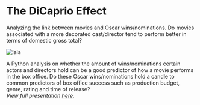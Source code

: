 # The DiCaprio Effect
Analyzing the link between movies and Oscar wins/nominations. Do movies associated with a more decorated cast/director tend to perform better in terms of domestic gross total?    


![lala](https://github.com/jnlevine23/The_DiCaprio_Effect/blob/master/Img/leogatsby.jpg?raw=true)  

A Python analysis on whether the amount of wins/nominations certain actors and directors hold can be a good predictor of
how a movie performs in the box office. Do these Oscar wins/nominations hold a candle to common predictors of box office success 
such as production budget, genre, rating and time of release?      
_View full presentation [here](https://github.com/jnlevine23/Movies-Oscars/blob/master/movies_presentation.pdf "Presentation PDF")._
